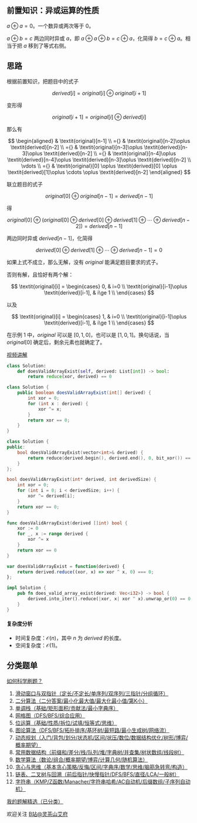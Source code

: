## 前置知识：异或运算的性质

$a\oplus a = 0$。一个数异或两次等于 $0$。

$a\oplus b = c$ 两边同时异或 $a$，即 $a\oplus a \oplus b = c \oplus a$，化简得 $b = c\oplus a$。相当于把 $a$ 移到了等式右侧。

## 思路

根据前置知识，把题目中的式子

$$
\textit{derived}[i] = \textit{original}[i] \oplus \textit{original}[i+1]
$$

变形得

$$
\textit{original}[i+1] = \textit{original}[i]\oplus \textit{derived}[i]
$$

那么有

$$
\begin{aligned}
    & \textit{original}[n-1]      \\
={} & \textit{original}[n-2]\oplus \textit{derived}[n-2]        \\
={} & \textit{original}[n-3]\oplus \textit{derived}[n-3]\oplus \textit{derived}[n-2]        \\
={} & \textit{original}[n-4]\oplus \textit{derived}[n-4]\oplus \textit{derived}[n-3]\oplus \textit{derived}[n-2]        \\
\vdots \\
={} & \textit{original}[0] \oplus \textit{derived}[0] \oplus \textit{derived}[1]\oplus \cdots \oplus \textit{derived}[n-2]
\end{aligned}
$$

联立题目的式子

$$
\textit{original}[0] \oplus \textit{original}[n-1] = \textit{derived}[n-1]
$$

得

$$
\textit{original}[0] \oplus (\textit{original}[0] \oplus \textit{derived}[0] \oplus \textit{derived}[1]\oplus \cdots \oplus \textit{derived}[n-2]) = \textit{derived}[n-1]
$$

两边同时异或 $\textit{derived}[n-1]$，化简得

$$
\textit{derived}[0] \oplus \textit{derived}[1] \oplus\cdots \oplus \textit{derived}[n-1] = 0
$$

如果上式不成立，那么无解，没有 $\textit{original}$ 能满足题目要求的式子。

否则有解，且恰好有两个解：

$$
\textit{original}[i] =
\begin{cases} 
0, & i=0     \\
\textit{original}[i-1]\oplus \textit{derived}[i-1], & i\ge 1     \\
\end{cases}
$$

以及

$$
\textit{original}[i] =
\begin{cases}
1, & i=0     \\
\textit{original}[i-1]\oplus \textit{derived}[i-1], & i\ge 1     \\
\end{cases}
$$

在示例 1 中，$\textit{original}$ 可以是 $[0,1,0]$，也可以是 $[1,0,1]$。换句话说，当 $\textit{original}[0]$ 确定后，剩余元素也就确定了。

[视频讲解](https://www.bilibili.com/video/BV1ka4y137ua/)

```py [sol-Python3]
class Solution:
    def doesValidArrayExist(self, derived: List[int]) -> bool:
        return reduce(xor, derived) == 0
```

```java [sol-Java]
class Solution {
    public boolean doesValidArrayExist(int[] derived) {
        int xor = 0;
        for (int x : derived) {
            xor ^= x;
        }
        return xor == 0;
    }
}
```

```cpp [sol-C++]
class Solution {
public:
    bool doesValidArrayExist(vector<int>& derived) {
        return reduce(derived.begin(), derived.end(), 0, bit_xor()) == 0;
    }
};
```

```c [sol-C]
bool doesValidArrayExist(int* derived, int derivedSize) {
    int xor = 0;
    for (int i = 0; i < derivedSize; i++) {
        xor ^= derived[i];
    }
    return xor == 0;
}
```

```go [sol-Go]
func doesValidArrayExist(derived []int) bool {
	xor := 0
	for _, x := range derived {
		xor ^= x
	}
	return xor == 0
}
```

```js [sol-JavaScript]
var doesValidArrayExist = function(derived) {
    return derived.reduce((xor, x) => xor ^ x, 0) === 0;
};
```

```rust [sol-Rust]
impl Solution {
    pub fn does_valid_array_exist(derived: Vec<i32>) -> bool {
        derived.into_iter().reduce(|xor, x| xor ^ x).unwrap_or(0) == 0
    }
}
```

#### 复杂度分析

- 时间复杂度：$\mathcal{O}(n)$，其中 $n$ 为 $\textit{derived}$ 的长度。
- 空间复杂度：$\mathcal{O}(1)$。

## 分类题单

[如何科学刷题？](https://leetcode.cn/circle/discuss/RvFUtj/)

1. [滑动窗口与双指针（定长/不定长/单序列/双序列/三指针/分组循环）](https://leetcode.cn/circle/discuss/0viNMK/)
2. [二分算法（二分答案/最小化最大值/最大化最小值/第K小）](https://leetcode.cn/circle/discuss/SqopEo/)
3. [单调栈（基础/矩形面积/贡献法/最小字典序）](https://leetcode.cn/circle/discuss/9oZFK9/)
4. [网格图（DFS/BFS/综合应用）](https://leetcode.cn/circle/discuss/YiXPXW/)
5. [位运算（基础/性质/拆位/试填/恒等式/思维）](https://leetcode.cn/circle/discuss/dHn9Vk/)
6. [图论算法（DFS/BFS/拓扑排序/基环树/最短路/最小生成树/网络流）](https://leetcode.cn/circle/discuss/01LUak/)
7. [动态规划（入门/背包/划分/状态机/区间/状压/数位/数据结构优化/树形/博弈/概率期望）](https://leetcode.cn/circle/discuss/tXLS3i/)
8. [常用数据结构（前缀和/差分/栈/队列/堆/字典树/并查集/树状数组/线段树）](https://leetcode.cn/circle/discuss/mOr1u6/)
9. [数学算法（数论/组合/概率期望/博弈/计算几何/随机算法）](https://leetcode.cn/circle/discuss/IYT3ss/)
10. [贪心与思维（基本贪心策略/反悔/区间/字典序/数学/思维/脑筋急转弯/构造）](https://leetcode.cn/circle/discuss/g6KTKL/)
11. [链表、二叉树与回溯（前后指针/快慢指针/DFS/BFS/直径/LCA/一般树）](https://leetcode.cn/circle/discuss/K0n2gO/)
12. [字符串（KMP/Z函数/Manacher/字符串哈希/AC自动机/后缀数组/子序列自动机）](https://leetcode.cn/circle/discuss/SJFwQI/)

[我的题解精选（已分类）](https://github.com/EndlessCheng/codeforces-go/blob/master/leetcode/SOLUTIONS.md)

欢迎关注 [B站@灵茶山艾府](https://space.bilibili.com/206214)
